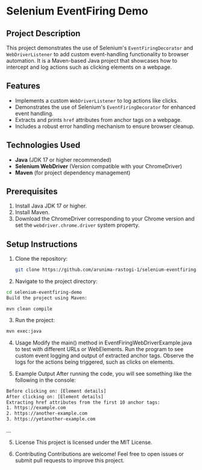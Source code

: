  # Selenium EventFiring Demo 
 
## Project Description 
This project demonstrates the use of Selenium's `EventFiringDecorator` and `WebDriverListener` to add custom event-handling functionality to browser automation. It is a Maven-based Java project that showcases how to intercept and log actions such as clicking elements on a webpage.

## Features
- Implements a custom `WebDriverListener` to log actions like clicks.
- Demonstrates the use of Selenium's `EventFiringDecorator` for enhanced event handling.
- Extracts and prints `href` attributes from anchor tags on a webpage.
- Includes a robust error handling mechanism to ensure browser cleanup.
 
## Technologies Used
- **Java** (JDK 17 or higher recommended)
- **Selenium WebDriver** (Version compatible with your ChromeDriver)
- **Maven** (for project dependency management)

## Prerequisites
1. Install Java JDK 17 or higher.
2. Install Maven.
3. Download the ChromeDriver corresponding to your Chrome version and set the `webdriver.chrome.driver` system property.

## Setup Instructions
1. Clone the repository:
   ```bash
   git clone https://github.com/arunima-rastogi-1/selenium-eventfiring-demo.git
    ```
2. Navigate to the project directory:

```bash
cd selenium-eventfiring-demo
Build the project using Maven:
```
```mvn clean compile```

3. Run the project:

```bash
mvn exec:java
```

4. Usage
Modify the main() method in EventFiringWebDriverExample.java to test with different URLs or WebElements.
Run the program to see custom event logging and output of extracted anchor tags.
Observe the logs for the actions being triggered, such as clicks on elements.

5. Example Output
After running the code, you will see something like the following in the console:

```bash
Before clicking on: [Element details]
After clicking on: [Element details]
Extracting href attributes from the first 10 anchor tags:
1. https://example.com
2. https://another-example.com
3. https://yetanother-example.com
```
...

5. License
This project is licensed under the MIT License.

6. Contributing
Contributions are welcome! Feel free to open issues or submit pull requests to improve this project.
 
